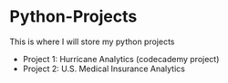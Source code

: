 # Python-Projects
This is where I will store my python projects
<ul>
  <li>Project 1: Hurricane Analytics (codecademy project) </li>
  <li>Project 2: U.S. Medical Insurance Analytics</li>
</ul>
